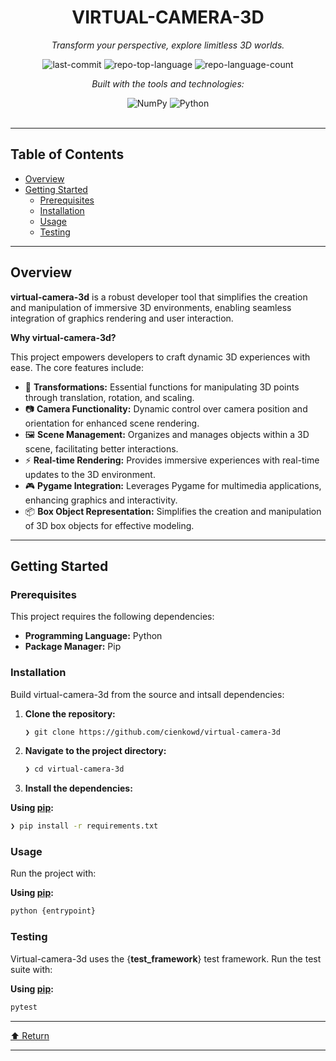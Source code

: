 <div id="top">

<!-- HEADER STYLE: CLASSIC -->
<div align="center">


# VIRTUAL-CAMERA-3D

<em>Transform your perspective, explore limitless 3D worlds.</em>

<!-- BADGES -->
<img src="https://img.shields.io/github/last-commit/cienkowd/virtual-camera-3d?style=flat&logo=git&logoColor=white&color=0080ff" alt="last-commit">
<img src="https://img.shields.io/github/languages/top/cienkowd/virtual-camera-3d?style=flat&color=0080ff" alt="repo-top-language">
<img src="https://img.shields.io/github/languages/count/cienkowd/virtual-camera-3d?style=flat&color=0080ff" alt="repo-language-count">

<em>Built with the tools and technologies:</em>

<img src="https://img.shields.io/badge/NumPy-013243.svg?style=flat&logo=NumPy&logoColor=white" alt="NumPy">
<img src="https://img.shields.io/badge/Python-3776AB.svg?style=flat&logo=Python&logoColor=white" alt="Python">

</div>
<br>

---

## Table of Contents

- [Overview](#overview)
- [Getting Started](#getting-started)
    - [Prerequisites](#prerequisites)
    - [Installation](#installation)
    - [Usage](#usage)
    - [Testing](#testing)

---

## Overview

**virtual-camera-3d** is a robust developer tool that simplifies the creation and manipulation of immersive 3D environments, enabling seamless integration of graphics rendering and user interaction.

**Why virtual-camera-3d?**

This project empowers developers to craft dynamic 3D experiences with ease. The core features include:

- 🎥 **Transformations:** Essential functions for manipulating 3D points through translation, rotation, and scaling.
- 📷 **Camera Functionality:** Dynamic control over camera position and orientation for enhanced scene rendering.
- 🖼️ **Scene Management:** Organizes and manages objects within a 3D scene, facilitating better interactions.
- ⚡ **Real-time Rendering:** Provides immersive experiences with real-time updates to the 3D environment.
- 🎮 **Pygame Integration:** Leverages Pygame for multimedia applications, enhancing graphics and interactivity.
- 📦 **Box Object Representation:** Simplifies the creation and manipulation of 3D box objects for effective modeling.

---

## Getting Started

### Prerequisites

This project requires the following dependencies:

- **Programming Language:** Python
- **Package Manager:** Pip

### Installation

Build virtual-camera-3d from the source and intsall dependencies:

1. **Clone the repository:**

    ```sh
    ❯ git clone https://github.com/cienkowd/virtual-camera-3d
    ```

2. **Navigate to the project directory:**

    ```sh
    ❯ cd virtual-camera-3d
    ```

3. **Install the dependencies:**

**Using [pip](https://pypi.org/project/pip/):**

```sh
❯ pip install -r requirements.txt
```

### Usage

Run the project with:

**Using [pip](https://pypi.org/project/pip/):**

```sh
python {entrypoint}
```

### Testing

Virtual-camera-3d uses the {__test_framework__} test framework. Run the test suite with:

**Using [pip](https://pypi.org/project/pip/):**

```sh
pytest
```

---

<div align="left"><a href="#top">⬆ Return</a></div>

---
